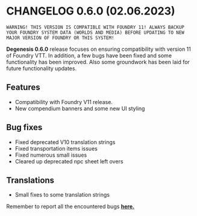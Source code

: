 # **CHANGELOG** 0.6.0 (02.06.2023)
```
WARNING! THIS VERSION IS COMPATIBLE WITH FOUNDRY 11! ALWAYS BACKUP YOUR FOUNDRY SYSTEM DATA (WORLDS AND MEDIA) BEFORE UPDATING TO NEW MAJOR VERSION OF FOUNDRY OR THIS SYSTEM!
```

**Degenesis 0.6.0** release focuses on ensuring compatibility with version 11 of Foundry VTT. In addition, a few bugs have been fixed and some functionality has been improved. Also some groundwork has been laid for future functionality updates.
  
## Features
* Compatibility with Foundry V11 release.
* New compendium banners and some new UI styling

## Bug fixes
* Fixed deprecated V10 translation strings
* Fixed transportation items issues
* Fixed numerous small issues
* Cleared up deprecated npc sheet left overs

## Translations
* Small fixes to some translation strings


Remember to report all the encountered bugs [**here.**](https://github.com/greedyj4ck/DEGENESIS-FoundryVTT/issues)
